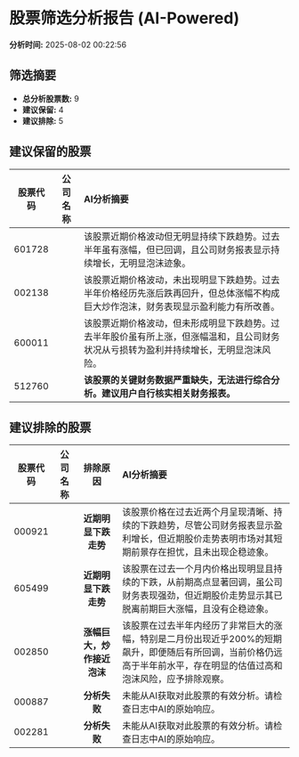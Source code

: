 # 股票筛选分析报告 (AI-Powered)

**分析时间:** 2025-08-02 00:22:56

## 筛选摘要

- **总分析股票数:** 9
- **建议保留:** 4
- **建议排除:** 5

## 建议保留的股票

| 股票代码 | 公司名称 | AI分析摘要 |
|:---:|:---:|:---|
| 601728 |  | 该股票近期价格波动但无明显持续下跌趋势。过去半年虽有涨幅，但已回调，且公司财务报表显示持续增长，无明显泡沫迹象。 |
| 002138 |  | 该股票近期价格波动，未出现明显下跌趋势。过去半年价格经历先涨后跌再回升，但总体涨幅不构成巨大炒作泡沫，财务表现显示盈利能力有所改善。 |
| 600011 |  | 该股票近期价格波动，但未形成明显下跌趋势。过去半年股价虽有所上涨，但涨幅温和，且公司财务状况从亏损转为盈利并持续增长，无明显泡沫风险。 |
| 512760 |  | **该股票的关键财务数据严重缺失，无法进行综合分析。建议用户自行核实相关财务报表。** |

## 建议排除的股票

| 股票代码 | 公司名称 | 排除原因 | AI分析摘要 |
|:---:|:---:|:---:|:---|
| 000921 |  | **近期明显下跌走势** | 该股票价格在过去近两个月呈现清晰、持续的下跌趋势，尽管公司财务报表显示盈利增长，但近期股价走势表明市场对其短期前景存在担忧，且未出现企稳迹象。 |
| 605499 |  | **近期明显下跌走势** | 该股票在过去一个月内价格出现明显且持续的下跌，从前期高点显著回调，虽公司财务表现强劲，但近期股价走势显示其已脱离前期巨大涨幅，且没有企稳迹象。 |
| 002850 |  | **涨幅巨大，炒作接近泡沫** | 该股票在过去半年内经历了非常巨大的涨幅，特别是二月份出现近乎200%的短期飙升，即便随后有所回调，当前价格仍远高于半年前水平，存在明显的估值过高和泡沫风险，应予排除观察。 |
| 000887 |  | **分析失败** | 未能从AI获取对此股票的有效分析。请检查日志中AI的原始响应。 |
| 002281 |  | **分析失败** | 未能从AI获取对此股票的有效分析。请检查日志中AI的原始响应。 |

